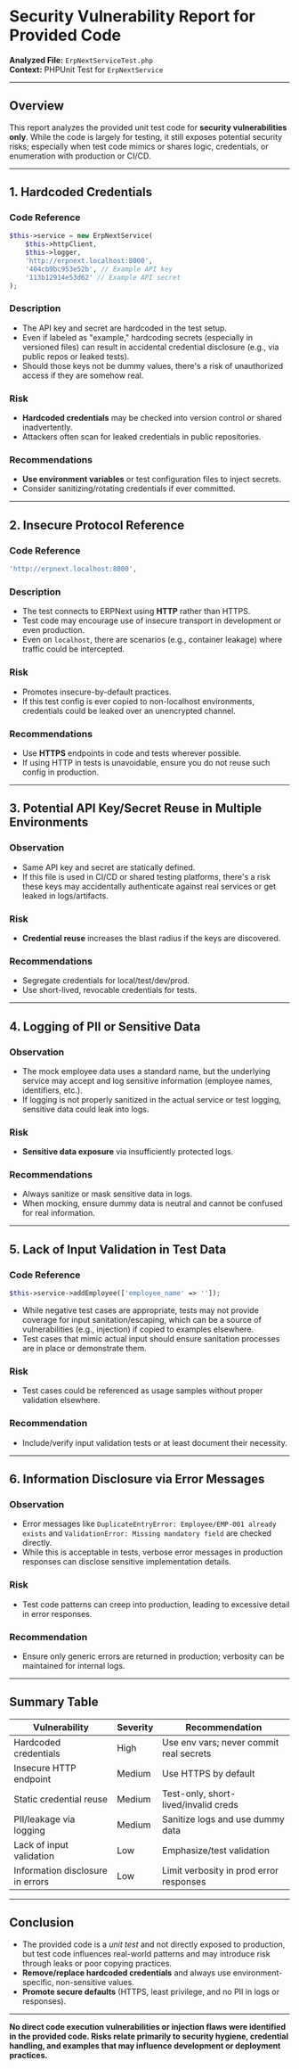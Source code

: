 # Security Vulnerability Report for Provided Code

**Analyzed File:** `ErpNextServiceTest.php`  
**Context:** PHPUnit Test for `ErpNextService`

---

## Overview

This report analyzes the provided unit test code for **security vulnerabilities only**. While the code is largely for testing, it still exposes potential security risks; especially when test code mimics or shares logic, credentials, or enumeration with production or CI/CD.

---

## 1. Hardcoded Credentials

### Code Reference

```php
$this->service = new ErpNextService(
    $this->httpClient,
    $this->logger,
    'http://erpnext.localhost:8000',
    '404cb9bc953e52b', // Example API key
    '113b12914e53d62' // Example API secret
);
```

### Description

- The API key and secret are hardcoded in the test setup.
- Even if labeled as "example," hardcoding secrets (especially in versioned files) can result in accidental credential disclosure (e.g., via public repos or leaked tests).
- Should those keys not be dummy values, there's a risk of unauthorized access if they are somehow real.

### Risk

- **Hardcoded credentials** may be checked into version control or shared inadvertently.
- Attackers often scan for leaked credentials in public repositories.

### Recommendations

- **Use environment variables** or test configuration files to inject secrets.
- Consider sanitizing/rotating credentials if ever committed.

---

## 2. Insecure Protocol Reference

### Code Reference

```php
'http://erpnext.localhost:8000',
```

### Description

- The test connects to ERPNext using **HTTP** rather than HTTPS.
- Test code may encourage use of insecure transport in development or even production.
- Even on `localhost`, there are scenarios (e.g., container leakage) where traffic could be intercepted.

### Risk

- Promotes insecure-by-default practices.
- If this test config is ever copied to non-localhost environments, credentials could be leaked over an unencrypted channel.

### Recommendations

- Use **HTTPS** endpoints in code and tests wherever possible.
- If using HTTP in tests is unavoidable, ensure you do not reuse such config in production.

---

## 3. Potential API Key/Secret Reuse in Multiple Environments

### Observation

- Same API key and secret are statically defined.
- If this file is used in CI/CD or shared testing platforms, there's a risk these keys may accidentally authenticate against real services or get leaked in logs/artifacts.

### Risk

- **Credential reuse** increases the blast radius if the keys are discovered.
  
### Recommendations

- Segregate credentials for local/test/dev/prod.
- Use short-lived, revocable credentials for tests.

---

## 4. Logging of PII or Sensitive Data

### Observation

- The mock employee data uses a standard name, but the underlying service may accept and log sensitive information (employee names, identifiers, etc.).
- If logging is not properly sanitized in the actual service or test logging, sensitive data could leak into logs.

### Risk

- **Sensitive data exposure** via insufficiently protected logs.
  
### Recommendations

- Always sanitize or mask sensitive data in logs.
- When mocking, ensure dummy data is neutral and cannot be confused for real information.

---

## 5. Lack of Input Validation in Test Data

### Code Reference

```php
$this->service->addEmployee(['employee_name' => '']);
```
  
- While negative test cases are appropriate, tests may not provide coverage for input sanitation/escaping, which can be a source of vulnerabilities (e.g., injection) if copied to examples elsewhere.
- Test cases that mimic actual input should ensure sanitation processes are in place or demonstrate them.

### Risk

- Test cases could be referenced as usage samples without proper validation elsewhere.

### Recommendation

- Include/verify input validation tests or at least document their necessity.

---

## 6. Information Disclosure via Error Messages

### Observation

- Error messages like `DuplicateEntryError: Employee/EMP-001 already exists` and `ValidationError: Missing mandatory field` are checked directly.
- While this is acceptable in tests, verbose error messages in production responses can disclose sensitive implementation details.

### Risk

- Test code patterns can creep into production, leading to excessive detail in error responses.

### Recommendation

- Ensure only generic errors are returned in production; verbosity can be maintained for internal logs.

---

## Summary Table

| Vulnerability                      | Severity | Recommendation                            |
|-------------------------------------|----------|--------------------------------------------|
| Hardcoded credentials               | High     | Use env vars; never commit real secrets    |
| Insecure HTTP endpoint              | Medium   | Use HTTPS by default                      |
| Static credential reuse             | Medium   | Test-only, short-lived/invalid creds       |
| PII/leakage via logging             | Medium   | Sanitize logs and use dummy data           |
| Lack of input validation            | Low      | Emphasize/test validation                  |
| Information disclosure in errors    | Low      | Limit verbosity in prod error responses    |

---

## Conclusion

- The provided code is a *unit test* and not directly exposed to production, but test code influences real-world patterns and may introduce risk through leaks or poor copying practices.
- **Remove/replace hardcoded credentials** and always use environment-specific, non-sensitive values.
- **Promote secure defaults** (HTTPS, least privilege, and no PII in logs or responses).

---

**No direct code execution vulnerabilities or injection flaws were identified in the provided code. Risks relate primarily to security hygiene, credential handling, and examples that may influence development or deployment practices.**